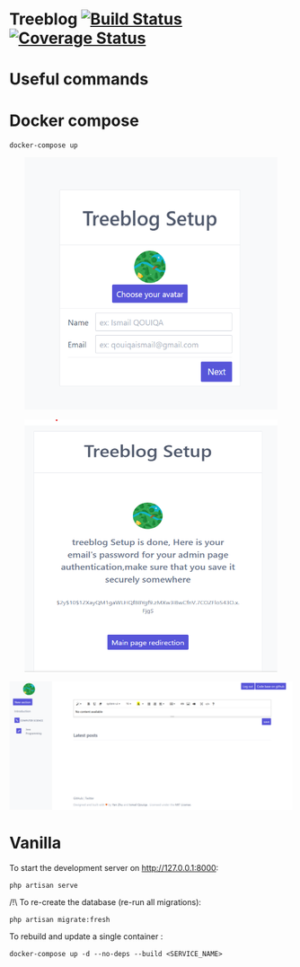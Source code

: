 # Treeblog [![Build Status](https://travis-ci.org/isqo/Treeblog.svg?branch=master)](https://travis-ci.org/isqo/Treeblog) [![Coverage Status](https://coveralls.io/repos/github/isqo/Treeblog/badge.svg?branch=master)](https://coveralls.io/github/isqo/Treeblog?branch=master)
# Useful commands


# Docker compose
```
docker-compose up
```
<p align="center">
 <img src="https://github.com/isqo/Treeblog/blob/test/doc/blog1.png" style="width:450px;height:450px;">
</p>
<p align="center">
<img src="https://github.com/isqo/Treeblog/blob/test/doc/blog2.png" style="width:450px;height:450px;">
</p>

<img src="https://github.com/isqo/Treeblog/blob/test/doc/blog3.png">

# Vanilla
To start the development server on <http://127.0.0.1:8000>:

```
php artisan serve
```

/!\ To re-create the database (re-run all migrations):

```
php artisan migrate:fresh
```

To rebuild and update a single container :

```
docker-compose up -d --no-deps --build <SERVICE_NAME>

```
